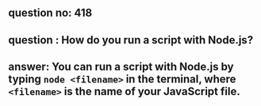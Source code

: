 
      
## question no: 418

## question : How do you run a script with Node.js?

## answer: You can run a script with Node.js by typing `node <filename>` in the terminal, where `<filename>` is the name of your JavaScript file.
      